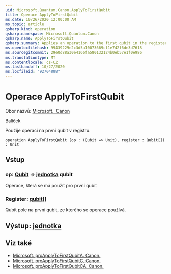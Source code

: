 ```yaml
---
uid: Microsoft.Quantum.Canon.ApplyToFirstQubit
title: Operace ApplyToFirstQubit
ms.date: 10/26/2020 12:00:00 AM
ms.topic: article
qsharp.kind: operation
qsharp.namespace: Microsoft.Quantum.Canon
qsharp.name: ApplyToFirstQubit
qsharp.summary: Applies an operation to the first qubit in the register.
ms.openlocfilehash: 99439229e2c3d5a10073669cf1e742f6de3d7618
ms.sourcegitcommit: 29e0d88a30e4166fa580132124b0eb57e1f0e986
ms.translationtype: MT
ms.contentlocale: cs-CZ
ms.lasthandoff: 10/27/2020
ms.locfileid: "92704888"
---
```

# <a name="applytofirstqubit-operation"></a>Operace ApplyToFirstQubit

Obor názvů: [Microsoft.. Canon](xref:Microsoft.Quantum.Canon)

Balíček [](https://nuget.org/packages/)


Použije operaci na první qubit v registru.

```qsharp
operation ApplyToFirstQubit (op : (Qubit => Unit), register : Qubit[]) : Unit
```


## <a name="input"></a>Vstup

### <a name="op--qubit--unit"></a>op: [Qubit](xref:microsoft.quantum.lang-ref.qubit) => [jednotka](xref:microsoft.quantum.lang-ref.unit) qubit 

Operace, která se má použít pro první qubit


### <a name="register--qubit"></a>Register: [qubit](xref:microsoft.quantum.lang-ref.qubit)[]

Qubit pole na první qubit, ze kterého se operace používá.



## <a name="output--unit"></a>Výstup: [jednotka](xref:microsoft.quantum.lang-ref.unit)



## <a name="see-also"></a>Viz také

- [Microsoft. proApplyToFirstQubitA. Canon.](xref:Microsoft.Quantum.Canon.ApplyToFirstQubitA)
- [Microsoft. proApplyToFirstQubitC. Canon.](xref:Microsoft.Quantum.Canon.ApplyToFirstQubitC)
- [Microsoft. proApplyToFirstQubitCA. Canon.](xref:Microsoft.Quantum.Canon.ApplyToFirstQubitCA)